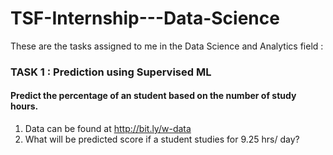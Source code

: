 # TSF-Internship---Data-Science
These are the tasks assigned to me in the Data Science and Analytics field : 

### TASK 1 : Prediction using Supervised ML
#### Predict the percentage of an student based on the number of study hours.
1.   Data can be found at http://bit.ly/w-data
2.   What will be predicted score if a student studies for 9.25 hrs/ day?
